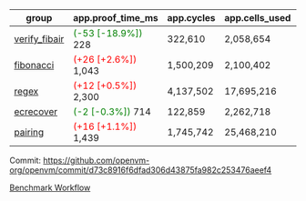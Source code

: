 | group | app.proof_time_ms | app.cycles | app.cells_used | leaf.proof_time_ms | leaf.cycles | leaf.cells_used |
| -- | -- | -- | -- | -- | -- | -- |
| [verify_fibair](https://github.com/openvm-org/openvm/blob/benchmark-results/benchmarks-pr/2169/verify_fibair-d73c8916f6dfad306d43875fa982c253476aeef4.md) |<span style='color: green'>(-53 [-18.9%])</span> 228 |  322,610 |  2,058,654 |- | - | - |
| [fibonacci](https://github.com/openvm-org/openvm/blob/benchmark-results/benchmarks-pr/2169/fibonacci-d73c8916f6dfad306d43875fa982c253476aeef4.md) |<span style='color: red'>(+26 [+2.6%])</span> 1,043 |  1,500,209 |  2,100,402 |- | - | - |
| [regex](https://github.com/openvm-org/openvm/blob/benchmark-results/benchmarks-pr/2169/regex-d73c8916f6dfad306d43875fa982c253476aeef4.md) |<span style='color: red'>(+12 [+0.5%])</span> 2,300 |  4,137,502 |  17,695,216 |- | - | - |
| [ecrecover](https://github.com/openvm-org/openvm/blob/benchmark-results/benchmarks-pr/2169/ecrecover-d73c8916f6dfad306d43875fa982c253476aeef4.md) |<span style='color: green'>(-2 [-0.3%])</span> 714 |  122,859 |  2,262,718 |- | - | - |
| [pairing](https://github.com/openvm-org/openvm/blob/benchmark-results/benchmarks-pr/2169/pairing-d73c8916f6dfad306d43875fa982c253476aeef4.md) |<span style='color: red'>(+16 [+1.1%])</span> 1,439 |  1,745,742 |  25,468,210 |- | - | - |


Commit: https://github.com/openvm-org/openvm/commit/d73c8916f6dfad306d43875fa982c253476aeef4

[Benchmark Workflow](https://github.com/openvm-org/openvm/actions/runs/18607113758)
